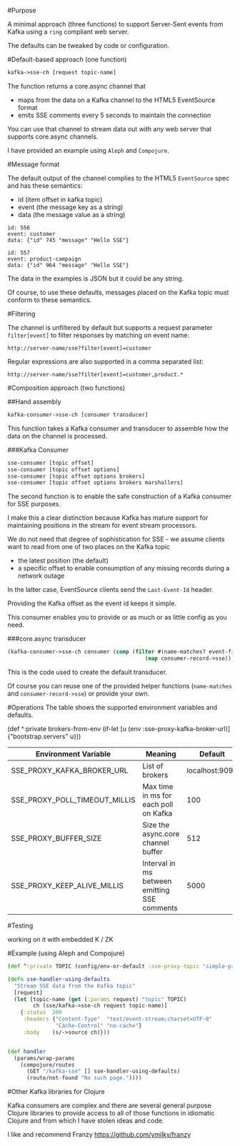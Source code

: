 #Purpose

A minimal approach (three functions) to support Server-Sent events from Kafka using a `ring` compliant web server.

The defaults can be tweaked by code or configuration.

#Default-based approach (one function)

```clojure
kafka->sse-ch [request topic-name]
```

The function returns a core.async channel that 
- maps from the data on a Kafka channel to the HTML5 EventSource format
- emits SSE comments every 5 seconds to maintain the connection

You can use that channel to stream data out with any web server that supports core.async channels.
 
I have provided an example using `Aleph` and `Compojure`.

#Message format

The default output of the channel complies to the HTML5 `EventSource` spec and has these semantics:

- id (item offset in kafka topic)
- event (the message key as a string)
- data (the message value as a string)

```
id: 556
event: customer
data: {"id" 745 "message" "Hello SSE"}

id: 557
event: product-campaign
data: {"id" 964 "message" "Hello SSE"}
```

The data in the examples is JSON but it could be any string.

Of course, to use these defaults, messages placed on the Kafka topic must conform to these semantics.

#Filtering

The channel is unfiltered by default but supports a request parameter `filter[event]` to filter responses by matching on event name:

```
http://server-name/sse?filter[event]=customer
```

Regular expressions are also supported in a comma separated list:

```
http://server-name/sse?filter[event]=customer,product.*
```


#Composition approach (two functions)

##Hand assembly

```clojure
kafka-consumer->sse-ch [consumer transducer]
```

This function takes a Kafka consumer and transducer to assemble how the data on the channel is processed.

###Kafka Consumer

```clojure
sse-consumer [topic offset]
sse-consumer [topic offset options]
sse-consumer [topic offset options brokers]
sse-consumer [topic offset options brokers marshallers]
```

The second function is to enable the safe construction of a Kafka consumer for SSE purposes.

I make this a clear distinction because Kafka has mature support for maintaining positions in the stream for event stream processors.

We do not need that degree of sophistication for SSE - we assume clients want to read from one of two places on the Kafka topic
- the latest position (the default)
- a specific offset to enable consumption of any missing records during a network outage

In the latter case, EventSource clients send the `Last-Event-Id` header.

Providing the Kafka offset as the event id keeps it simple.

This consumer enables you to provide or as much or as little config as you need.

###core.async transducer

```clojure
(kafka-consumer->sse-ch consumer (comp (filter #(name-matches? event-filter (.key %)))
                                           (map consumer-record->sse)))
```

This is the code used to create the default transducer. 

Of course you can reuse one of the provided helper functions (`name-matches` and `consumer-record->sse`) or provide your own.

#Operations
The table shows the supported environment variables and defaults.

(def ^:private brokers-from-env (if-let [u (env :sse-proxy-kafka-broker-url)]
                                  {"bootstrap.servers" u}))


| Environment Variable | Meaning | Default |
| ---------------------| ------- | --------|
| SSE_PROXY_KAFKA_BROKER_URL  | List of brokers | localhost:9092 |
| SSE_PROXY_POLL_TIMEOUT_MILLIS  | Max time in ms for each poll on Kafka | 100 |
| SSE_PROXY_BUFFER_SIZE          | Size the async.core channel buffer | 512 |
| SSE_PROXY_KEEP_ALIVE_MILLIS    | Interval in ms between emitting SSE comments | 5000 |


#Testing

working on it with embedded K / ZK

#Example (using Aleph and Compojure)

```clojure
(def ^:private TOPIC (config/env-or-default :sse-proxy-topic "simple-proxy-topic"))

(defn sse-handler-using-defaults
  "Stream SSE data from the Kafka topic"
  [request]
  (let [topic-name (get (:params request) "topic" TOPIC)
        ch (sse/kafka->sse-ch request topic-name)]
    {:status  200
     :headers {"Content-Type"  "text/event-stream;charset=UTF-8"
               "Cache-Control" "no-cache"}
     :body    (s/->source ch)}))


(def handler
  (params/wrap-params
    (compojure/routes
      (GET "/kafka-sse" [] sse-handler-using-defaults)
      (route/not-found "No such page."))))
```



#Other Kafka libraries for Clojure

Kafka consumers are complex and there are several general purpose Clojure libraries to provide access to all of those functions in idiomatic Clojure and from which I have stolen ideas and code.
 
I like and recommend Franzy https://github.com/ymilky/franzy
